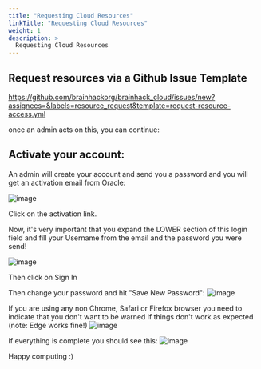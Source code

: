 ```yaml
---
title: "Requesting Cloud Resources"
linkTitle: "Requesting Cloud Resources"
weight: 1
description: >
  Requesting Cloud Resources
---
```


## Request resources via a Github Issue Template

https://github.com/brainhackorg/brainhack_cloud/issues/new?assignees=&labels=resource_request&template=request-resource-access.yml

once an admin acts on this, you can continue:

## Activate your account:
An admin will create your account and send you a password and you will get an activation email from Oracle:

![image](https://user-images.githubusercontent.com/4021595/157340745-1d565298-a117-401c-9611-93e051e97853.png)

Click on the activation link.

Now, it's very important that you expand the LOWER section of this login field and fill your Username from the email and the password you were send!

![image](https://user-images.githubusercontent.com/4021595/157340962-3021d25f-31b1-44c0-a30a-130c70ac3327.png)

Then click on Sign In

Then change your password and hit "Save New Password":
![image](https://user-images.githubusercontent.com/4021595/157341119-90b9d2e6-d06f-4659-a14f-17d0082c38b1.png)

If you are using any non Chrome, Safari or Firefox browser you need to indicate that you don't want to be warned if things don't work as expected (note: Edge works fine!)
![image](https://user-images.githubusercontent.com/4021595/157341388-d1a70845-ada5-4b0a-8fd9-a307f0c698ae.png)

If everything is complete you should see this:
![image](https://user-images.githubusercontent.com/4021595/157341435-4f604137-78f8-46e0-8fbb-a3113f4fac65.png)


Happy computing :)
